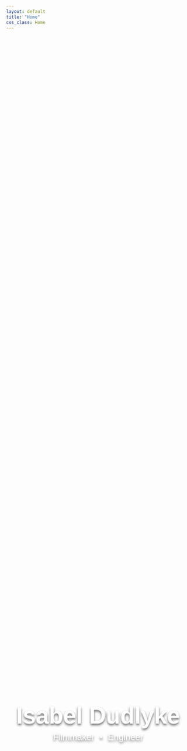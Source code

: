 ```yaml
---
layout: default
title: "Home"
css_class: Home
---
```


<div class="center-wrapper">
  <div class="center-box">
    <h1>Isabel Dudlyke</h1>
    <h2>Filmmaker <span class="dot">•</span> Engineer</h2>
  </div>
</div>

<style>
  /* Wrapper ensures content spans full width and starts below the header */
  .center-wrapper {
    position: absolute;
    top: 60px; /* Height of the header */
    left: 0;
    width: 100%; /* Full width */
    height: calc(100vh - 60px); /* Full viewport height minus header */
    display: flex;
    justify-content: center;
    align-items: center;
  }

  /* Box with the background image */
  .center-box {
    background-image: url('assets/images/tower.JPG'); /* Ensure this path is correct */
    background-size: cover; /* Stretch the image to cover the box */
    background-position: center; /* Center the image */
    background-repeat: no-repeat; /* Prevent repeating the image */
    width: 100%; /* Full width */
    max-width: 1200px; /* Optional: limit the maximum width */
    height: 100%; /* Make the box fill the entire wrapper */
    display: flex;
    flex-direction: column; /* Stack content vertically */
    justify-content: center; /* Center vertically */
    align-items: center; /* Center horizontally */
    text-align: center;
  }

  /* Centered content styling */
  .center-box h1 {
    margin: 0;
    color: white;
    font-family: 'Poppins', sans-serif;
    text-shadow: 0 4px 6px rgba(0, 0, 0, 0.6); /* Subtle shadow */
    font-size: 4rem; /* Larger font size for the name */
  }

  .center-box h2 {
    margin: 0.5rem 0 0; /* Space above subtitle */
    color: white;
    font-family: 'Poppins', sans-serif;
    text-shadow: 0 4px 6px rgba(0, 0, 0, 0.6); /* Subtle shadow */
    font-size: 1.5rem; /* Smaller font size for the subtitle */
    font-weight: 300; /* Lighter font for contrast */
  }

  .center-box .dot {
    margin: 0 0.5rem;
    font-size: 1.5rem; /* Match the subtitle font size */
  }
</style>





